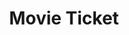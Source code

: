 ---
templateKey: blog-post
featuredpost: false
featuredimage: /assets/Movie_Ticket.png
title: Movie Ticket
description: Special Items
testfield: 1618
---